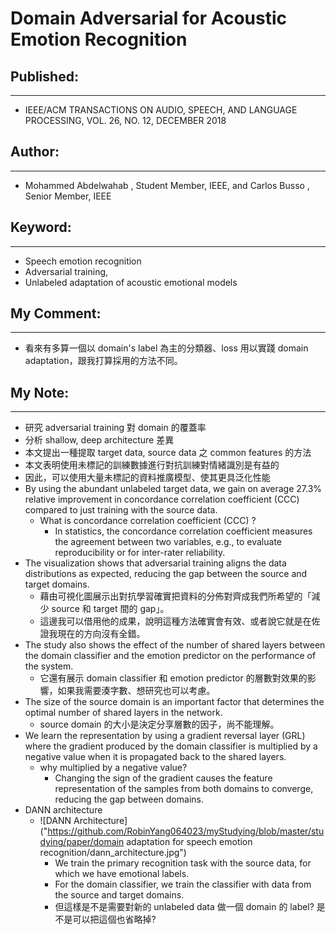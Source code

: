 # Domain Adversarial for Acoustic Emotion Recognition 

## Published:

---

- IEEE/ACM TRANSACTIONS ON AUDIO, SPEECH, AND LANGUAGE PROCESSING, VOL. 26, NO. 12, DECEMBER 2018

## Author:

---

- Mohammed Abdelwahab , Student Member, IEEE, and Carlos Busso , Senior Member, IEEE

## Keyword:

---

- Speech emotion recognition
- Adversarial training,
- Unlabeled adaptation of acoustic emotional models

## My Comment:

---

- 看來有多算一個以 domain's label  為主的分類器、loss 用以實踐 domain adaptation，跟我打算採用的方法不同。

## My Note:

---

- 研究 adversarial training 對 domain 的覆蓋率
- 分析 shallow, deep architecture 差異
- 本文提出一種提取 target data, source data 之 common features 的方法
- 本文表明使用未標記的訓練數據進行對抗訓練對情緒識別是有益的
- 因此，可以使用大量未標記的資料推廣模型、使其更具泛化性能
- By using the abundant unlabeled target data, we gain on average 27.3% relative improvement in concordance correlation coefficient (CCC) compared to just training with the source data.
  - What is concordance correlation coefficient (CCC) ?
    - In statistics, the concordance correlation coefficient measures the agreement between two variables, e.g., to evaluate reproducibility or for inter-rater reliability. 
- The visualization shows that adversarial training aligns the data distributions as expected, reducing the gap between the source and target domains.
  - 藉由可視化圖展示出對抗學習確實把資料的分佈對齊成我們所希望的「減少 source 和 target 間的 gap」。
  - 這邊我可以借用他的成果，說明這種方法確實會有效、或者說它就是在佐證我現在的方向沒有全錯。
- The study also shows the effect of the number of shared layers between the domain classifier and the emotion predictor on the performance of the system.
  - 它還有展示 domain classifier 和 emotion predictor 的層數對效果的影響，如果我需要湊字數、想研究也可以考慮。
- The size of the source domain is an important factor that determines the optimal number of shared layers in the network.
  - source domain 的大小是決定分享層數的因子，尚不能理解。
- We learn the representation by using a gradient reversal layer (GRL) where the gradient produced by the domain classifier is multiplied by a negative value when it is propagated back to the shared layers.
  - why multiplied by a negative value?
    - Changing the sign of the gradient causes the feature representation of the samples from both domains to converge, reducing the gap between domains.
- DANN architecture
  - ![DANN Architecture]("https://github.com/RobinYang064023/myStudying/blob/master/studying/paper/domain adaptation for speech emotion recognition/dann_architecture.jpg")
    - We train the primary recognition task with the source data, for which we have emotional labels.
    - For the domain classifier, we train the classifier with data from the source and target domains.
    - 但這樣是不是需要對新的 unlabeled data 做一個 domain 的 label? 是不是可以把這個也省略掉?